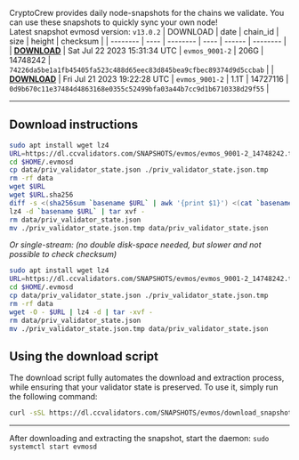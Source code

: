 CryptoCrew provides daily node-snapshots for the chains we validate. You can use these snapshots to quickly sync your own node!  
Latest snapshot evmosd version: `v13.0.2`
| DOWNLOAD | date | chain_id | size | height | checksum |
| -------- | ---- | -------- | ---- | ------ | -------- |
| **[DOWNLOAD](https://dl.ccvalidators.com/SNAPSHOTS/$CHAIN_NAME/evmos_9001-2_14748242.tar.lz4)** | Sat Jul 22 2023 15:31:34 UTC | `evmos_9001-2` | 206G | 14748242 | `74226da5be1a1fb45405fa523c488d65eec83d845bea9cfbec89374d9d5ccbab` |
| **[DOWNLOAD](https://dl.ccvalidators.com/SNAPSHOTS/$CHAIN_NAME/evmos_9001-2_14727116.tar.lz4)** | Fri Jul 21 2023 19:22:28 UTC | `evmos_9001-2` | 1.1T | 14727116 | `0d9b670c11e37484d4863168e0355c52499bfa03a44b7cc9d1b6710338d29f55` |
 
---
## Download instructions
 
```sh
sudo apt install wget lz4
URL=https://dl.ccvalidators.com/SNAPSHOTS/evmos/evmos_9001-2_14748242.tar.lz4
cd $HOME/.evmosd
cp data/priv_validator_state.json ./priv_validator_state.json.tmp
rm -rf data
wget $URL
wget $URL.sha256
diff -s <(sha256sum `basename $URL` | awk '{print $1}') <(cat `basename $URL`.sha256)
lz4 -d `basename $URL` | tar xvf -
rm data/priv_validator_state.json
mv ./priv_validator_state.json.tmp data/priv_validator_state.json
```
*Or single-stream: (no double disk-space needed, but slower and not possible to check checksum)*
```sh
sudo apt install wget lz4
URL=https://dl.ccvalidators.com/SNAPSHOTS/evmos/evmos_9001-2_14748242.tar.lz4
cd $HOME/.evmosd
cp data/priv_validator_state.json ./priv_validator_state.json.tmp
rm -rf data
wget -O - $URL | lz4 -d | tar -xvf -
rm data/priv_validator_state.json
mv ./priv_validator_state.json.tmp data/priv_validator_state.json
```
## Using the download script
 
The download script fully automates the download and extraction process, while ensuring that your validator state is preserved. To use it, simply run the following command:
 
```sh
curl -sSL https://dl.ccvalidators.com/SNAPSHOTS/evmos/download_snapshot.sh | bash
```
---
After downloading and extracting the snapshot, start the daemon: `sudo systemctl start evmosd`
